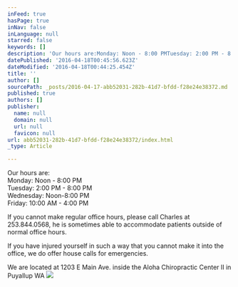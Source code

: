 ```yaml
---
inFeed: true
hasPage: true
inNav: false
inLanguage: null
starred: false
keywords: []
description: 'Our hours are:Monday: Noon - 8:00 PMTuesday: 2:00 PM - 8:00 PMWednesday: Noon-8:00 PMFriday: 10:00 AM - 4:00 PM'
datePublished: '2016-04-18T00:45:56.623Z'
dateModified: '2016-04-18T00:44:25.454Z'
title: ''
author: []
sourcePath: _posts/2016-04-17-abb52031-282b-41d7-bfdd-f28e24e38372.md
published: true
authors: []
publisher:
  name: null
  domain: null
  url: null
  favicon: null
url: abb52031-282b-41d7-bfdd-f28e24e38372/index.html
_type: Article

---
```

Our hours are:  
Monday: Noon - 8:00 PM  
Tuesday: 2:00 PM - 8:00 PM  
Wednesday: Noon-8:00 PM  
Friday: 10:00 AM - 4:00 PM

If you cannot make regular office hours, please call Charles at 253.844.0568, he is sometimes able to accommodate patients outside of normal office hours.

If you have injured yourself in such a way that you cannot make it into the office, we do offer house calls for emergencies.

We are located at 1203 E Main Ave. inside the Aloha Chiropractic Center II in Puyallup WA
![](https://the-grid-user-content.s3-us-west-2.amazonaws.com/30b3f54c-4dee-4a79-b7b8-43a242ce0365.jpg)